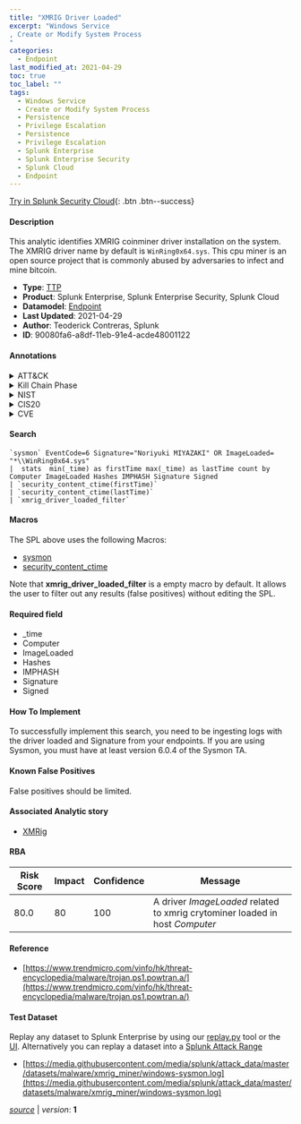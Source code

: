 ```yaml
---
title: "XMRIG Driver Loaded"
excerpt: "Windows Service
, Create or Modify System Process
"
categories:
  - Endpoint
last_modified_at: 2021-04-29
toc: true
toc_label: ""
tags:
  - Windows Service
  - Create or Modify System Process
  - Persistence
  - Privilege Escalation
  - Persistence
  - Privilege Escalation
  - Splunk Enterprise
  - Splunk Enterprise Security
  - Splunk Cloud
  - Endpoint
---
```




[Try in Splunk Security Cloud](https://www.splunk.com/en_us/products/cyber-security.html){: .btn .btn--success}

#### Description

This analytic identifies XMRIG coinminer driver installation on the system. The XMRIG driver name by default is `WinRing0x64.sys`. This cpu miner is an open source project that is commonly abused by adversaries to infect and mine bitcoin.

- **Type**: [TTP](https://github.com/splunk/security_content/wiki/Detection-Analytic-Types)
- **Product**: Splunk Enterprise, Splunk Enterprise Security, Splunk Cloud
- **Datamodel**: [Endpoint](https://docs.splunk.com/Documentation/CIM/latest/User/Endpoint)
- **Last Updated**: 2021-04-29
- **Author**: Teoderick Contreras, Splunk
- **ID**: 90080fa6-a8df-11eb-91e4-acde48001122


#### Annotations

<details>
  <summary>ATT&CK</summary>

<div markdown="1">


| ID             | Technique        |  Tactic             |
| -------------- | ---------------- |-------------------- |
| [T1543.003](https://attack.mitre.org/techniques/T1543/003/) | Windows Service | Persistence, Privilege Escalation |

| [T1543](https://attack.mitre.org/techniques/T1543/) | Create or Modify System Process | Persistence, Privilege Escalation |

</div>
</details>


<details>
  <summary>Kill Chain Phase</summary>

<div markdown="1">

* Exploitation


</div>
</details>


<details>
  <summary>NIST</summary>

<div markdown="1">



</div>
</details>

<details>
  <summary>CIS20</summary>

<div markdown="1">



</div>
</details>

<details>
  <summary>CVE</summary>

<div markdown="1">


</div>
</details>

#### Search

```
`sysmon` EventCode=6 Signature="Noriyuki MIYAZAKI" OR ImageLoaded= "*\\WinRing0x64.sys" 
|  stats  min(_time) as firstTime max(_time) as lastTime count by  Computer ImageLoaded Hashes IMPHASH Signature Signed 
| `security_content_ctime(firstTime)` 
| `security_content_ctime(lastTime)` 
| `xmrig_driver_loaded_filter`
```

#### Macros
The SPL above uses the following Macros:
* [sysmon](https://github.com/splunk/security_content/blob/develop/macros/sysmon.yml)
* [security_content_ctime](https://github.com/splunk/security_content/blob/develop/macros/security_content_ctime.yml)

Note that **xmrig_driver_loaded_filter** is a empty macro by default. It allows the user to filter out any results (false positives) without editing the SPL.

#### Required field
* _time
* Computer
* ImageLoaded
* Hashes
* IMPHASH
* Signature
* Signed


#### How To Implement
To successfully implement this search, you need to be ingesting logs with the driver loaded and Signature from your endpoints. If you are using Sysmon, you must have at least version 6.0.4 of the Sysmon TA.

#### Known False Positives
False positives should be limited.

#### Associated Analytic story
* [XMRig](/stories/xmrig)




#### RBA

| Risk Score  | Impact      | Confidence   | Message      |
| ----------- | ----------- |--------------|--------------|
| 80.0 | 80 | 100 | A driver $ImageLoaded$ related to xmrig crytominer loaded in host $Computer$ |


#### Reference

* [https://www.trendmicro.com/vinfo/hk/threat-encyclopedia/malware/trojan.ps1.powtran.a/](https://www.trendmicro.com/vinfo/hk/threat-encyclopedia/malware/trojan.ps1.powtran.a/)



#### Test Dataset
Replay any dataset to Splunk Enterprise by using our [replay.py](https://github.com/splunk/attack_data#using-replaypy) tool or the [UI](https://github.com/splunk/attack_data#using-ui).
Alternatively you can replay a dataset into a [Splunk Attack Range](https://github.com/splunk/attack_range#replay-dumps-into-attack-range-splunk-server)


* [https://media.githubusercontent.com/media/splunk/attack_data/master/datasets/malware/xmrig_miner/windows-sysmon.log](https://media.githubusercontent.com/media/splunk/attack_data/master/datasets/malware/xmrig_miner/windows-sysmon.log)



[*source*](https://github.com/splunk/security_content/tree/develop/detections/endpoint/xmrig_driver_loaded.yml) \| *version*: **1**